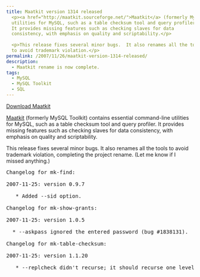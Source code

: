 ```yaml
---
title: Maatkit version 1314 released
  <p><a href="http://maatkit.sourceforge.net/">Maatkit</a> (formerly MySQL Toolkit) contains essential command-line
  utilities for MySQL, such as a table checksum tool and query profiler.
  It provides missing features such as checking slaves for data
  consistency, with emphasis on quality and scriptability.</p>
  
  <p>This release fixes several minor bugs.  It also renames all the tools
  to avoid trademark violation.</p>
permalink: /2007/11/26/maatkit-version-1314-released/
description:
  - Maatkit rename is now complete.
tags:
  - MySQL
  - MySQL Toolkit
  - SQL
---
```

<p class="download">
  <a href="http://code.google.com/p/maatkit/">Download Maatkit</a>
</p>

[Maatkit][1] (formerly MySQL Toolkit) contains essential command-line utilities for MySQL, such as a table checksum tool and query profiler. It provides missing features such as checking slaves for data consistency, with emphasis on quality and scriptability.

This release fixes several minor bugs. It also renames all the tools to avoid trademark violation, completing the project rename. (Let me know if I missed anything.)

<pre>Changelog for mk-find:

2007-11-25: version 0.9.7

   * Added --sid option.

Changelog for mk-show-grants:

2007-11-25: version 1.0.5

  * --askpass ignored the entered password (bug #1838131).

Changelog for mk-table-checksum:

2007-11-25: version 1.1.20

   * --replcheck didn't recurse; it should recurse one level (to slaves).</pre>

 [1]: http://code.google.com/p/maatkit/
